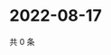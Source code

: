 # 2022-08-17

共 0 条

<!-- BEGIN WEIBO -->
<!-- 最后更新时间 Wed Aug 17 2022 07:14:53 GMT+0800 (China Standard Time) -->

<!-- END WEIBO -->
